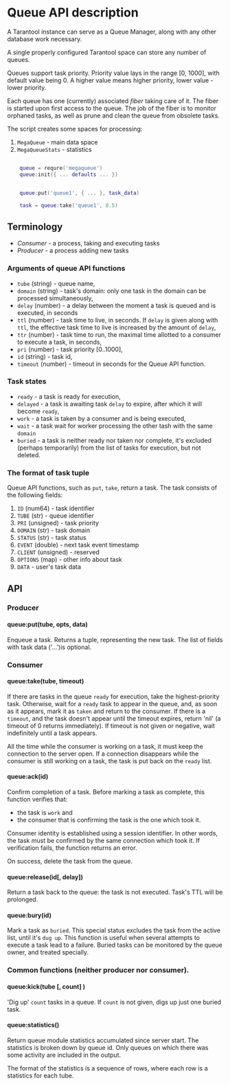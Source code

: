 # Queue API description

A Tarantool instance can serve as a Queue Manager, along
with any other database work necessary.

A single properly configured Tarantool space can store any
number of queues.

Queues support task priority. Priority value lays in the range
[0, 1000], with default value being 0. A higher value means higher
priority, lower value - lower priority.

Each queue has one (currently) associated *fiber* taking care of
it. The fiber is started upon first access to the queue. The job
of the fiber is to monitor orphaned tasks, as well as prune and
clean the queue from obsolete tasks.

The script creates some spaces for processing:

1. `MegaQueue` - main data space
1. `MegaQueueStats` - statistics


```lua

    queue = requre('megaqueue')
    queue:init({ ... defaults ... })


    queue:put('queue1', { ... }, task_data)

    task = queue:take('queue1', 0.5)


```

## Terminology

* *Consumer* - a process, taking and executing tasks
* *Producer* - a process adding new tasks

### Arguments of queue API functions

* `tube` (string) - queue name,
* `domain` (string) - task's domain: only one task in the domain can
  be processed simultaneously,
* `delay` (number) - a delay between the moment a task is queued
  and is executed, in seconds
* `ttl` (number) - task time to live, in seconds. If `delay` is
  given along with `ttl`, the effective task time to live is
  increased by the amount of `delay`,
* `ttr` (number) - task time to run, the maximal time allotted
  to a consumer to execute a task, in seconds,
* `pri` (number) - task priority [0..1000],
* `id` (string) - task id,
* `timeout` (number) - timeout in seconds for the Queue API function.

### Task states

* `ready` - a task is ready for execution,
* `delayed` - a task is awaiting task `delay` to expire, after
   which it will become `ready`,
* `work` - a task is taken by a consumer and is being executed,
* `wait` - a task wait for worker processing the other tash with the
   same `domain`
* `buried` - a task is neither ready nor taken nor complete, it's
   excluded (perhaps temporarily) from the list of tasks for
   execution, but not deleted.

### The format of task tuple

Queue API functions, such as `put`, `take`, return a task.
The task consists of the following fields:



1. `ID` (num64) - task identifier
1. `TUBE` (str) - queue identifier 
1. `PRI` (unsigned) - task priority
1. `DOMAIN` (str) - task domain
1. `STATUS` (str) - task status
1. `EVENT` (double) - next task event timestamp
1. `CLIENT` (unsigned) - reserved
1. `OPTIONS` (map) - other info about task
1. `DATA` - user's task data


## API

### Producer

#### queue:put(tube, opts, data)

Enqueue a task. Returns a tuple, representing the new task.
The list of fields with task data ('...')is optional.


### Consumer

#### queue:take(tube, timeout)

If there are tasks in the queue `ready` for execution,
take the highest-priority task.
Otherwise, wait for a `ready` task to appear in the queue, and, as
soon as it appears, mark it as `taken` and return to the consumer.
If there is a `timeout`, and the task doesn't appear until the
timeout expires, return 'nil' (a timeout of 0 returns immediately).
If timeout is not given or negative, wait indefinitely until a task
appears.

All the time while the consumer is working on a task, it must keep
the connection to the server open. If a connection disappears while
the consumer is still working on a task, the task is put back on the
`ready` list.

#### queue:ack(id)

Confirm completion of a task. Before marking a task as complete,
this function verifies that:

* the task is `work` and
* the consumer that is confirming the task is the one which took it.

Consumer identity is established using a session identifier. In
other words, the task must be confirmed by the same connection
which took it. If verification fails, the function returns an
error.

On success, delete the task from the queue.

#### queue:release(id[, delay])

Return a task back to the queue: the task is not executed.
Task's TTL will be prolonged.


#### queue:bury(id)

Mark a task as `buried`. This special status excludes
the task from the active list, until it's `dug up`.
This function is useful when several attempts to execute a task
lead to a failure. Buried tasks can be monitored by the queue
owner, and treated specially.


### Common functions (neither producer nor consumer).

#### queue:kick(tube [, count] )

'Dig up' `count` tasks in a queue. If `count` is not given,
digs up just one buried task.


#### queue:statistics()

Return queue module statistics accumulated since server start.
The statistics is broken down by queue id. Only queues on which
there was some activity are included in the output.

The format of the statistics is a sequence of rows, where each
row is a statistics for each tube.

